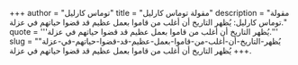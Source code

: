 +++
author = "توماس كارليل"
title = "مقولة توماس كارليل"
description = "مقولة توماس كارليل: يُظهر التاريخ أن أغلب من قاموا بعمل عظيم قد قضوا حياتهم في عزلة."
quote = '''يُظهر التاريخ أن أغلب من قاموا بعمل عظيم قد قضوا حياتهم في عزلة.'''
slug = "يُظهر-التاريخ-أن-أغلب-من-قاموا-بعمل-عظيم-قد-قضوا-حياتهم-في-عزلة"
+++
يُظهر التاريخ أن أغلب من قاموا بعمل عظيم قد قضوا حياتهم في عزلة.
